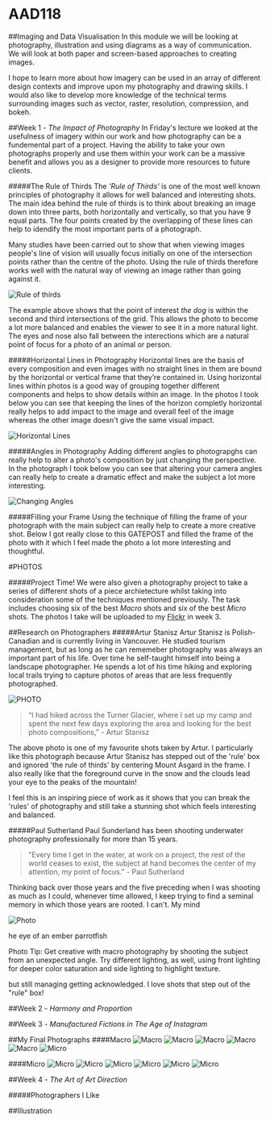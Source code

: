 # AAD118
##Imaging and Data Visualisation
In this module we will be looking at photography, illustration and using diagrams as a way of communication. We will look at both paper and screen-based approaches to creating images. 

I hope to learn more about how imagery can be used in an array of different design contexts and improve upon my photography and drawing skills. I would also like to develop more knowledge of the technical terms surrounding images such as vector, raster, resolution, compression, and bokeh. 

##Week 1 - *The Impact of Photography*
In Friday's lecture we looked at the usefulness of imagery within our work and how photography can be a fundemental part of a project. Having the ability to take your own photographs properly and use them within your work can be a massive benefit and allows you as a designer to provide more resources to future clients. 

#####The Rule of Thirds
The *'Rule of Thirds'* is one of the most well known principles of photography it allows for well balanced and interesting shots. The main idea behind the rule of thirds is to think about breaking an image down into three parts, both horizontally and vertically, so that you have 9 equal parts. The four points created by the overlapping of these lines can help to idendify the most important parts of a photograph. 

Many studies have been carried out to show that when viewing images people's line of vision will usually focus initially on one of the intersection points rather than the centre of the photo. Using the rule of thirds therefore works well with the natural way of viewing an image rather than going against it. 


![Rule of thirds](https://github.com/JemmaEagleson/AAD118/blob/master/Images/rule%20of%20thirds.png?raw=true)

The example above shows that the point of interest *the dog* is within the second and third intersections of the grid. This allows the photo to become a lot more balanced and enables the viewer to see it in a more natural light. The eyes and nose also fall between the interections which are a natural point of focus for a photo of an animal or person. 

#####Horizontal Lines in Photography
Horizontal lines are the basis of every composition and even images with no straight lines in them are bound by the horizontal or vertical frame that they’re contained in. Using horizontal lines within photos is a good way of grouping together different components and helps to show details within an image. In the photos I took below you can see that keeping the lines of the horizon completly horizontal really helps to add impact to the image and overall feel of the image whereas the other image doesn't give the same visual impact. 

![Horizontal Lines](https://github.com/JemmaEagleson/AAD118/blob/master/Images/Horizaontal%20lines%20.png?raw=true)

#####Angles in Photography
Adding different angles to photograpghs can really help to alter a photo's composition by just changing the perspective. In the photograph I took below you can see that altering your camera angles can really help to create a dramatic effect and make the subject a lot more interesting. 

![Changing Angles](https://github.com/JemmaEagleson/AAD118/blob/master/Images/Angles.png?raw=true)

#####Filling your Frame
Using the technique of filling the frame of your photograph with the main subject can really help to create a more creative shot.  Below I got really close to this GATEPOST and filled the frame of the photo with it which I feel made the photo a lot more interesting and thoughtful. 

#PHOTOS

#####Project Time!
We were also given a photography project to take a series of different shots of a piece archietecture whilst taking into consideration some of the techniques mentioned previously. The task includes choosing six of the best *Macro* shots and six of the best *Micro* shots. The photos I take will be uploaded to my [Flickr](https://www.flickr.com/photos/127785088@N07/) in week 3. 

##Research on Photographers
#####Artur Stanisz 
Artur Stanisz is Polish-Canadian and is currently living in Vancouver. He studied tourism management, but as long as he can rememeber photography was always an important part of his life. Over time he self-taught himself into being a landscape photographer. He spends a lot of his time hiking and exploring local trails trying to capture photos of areas that are less frequently photographed.

![PHOTO](https://github.com/JemmaEagleson/AAD118/blob/master/Images/Artur%20Stanisz%20.png?raw=true)

>“I had hiked across the Turner Glacier, where I set up my camp and spent the next few days exploring the area and looking for the best photo compositions,” - Artur Stanisz 

The above photo is one of my favourite shots taken by Artur. I particularly like this photograph because Artur Stanisz has stepped out of the 'rule' box and ignored 'the rule of thirds' by centering Mount Asgard in the frame. I also really like that the foreground curve in the snow and the clouds lead your eye to the peaks of the mountain!

I feel this is an inspiring piece of work as it shows that you can break the 'rules' of photography and still take a stunning shot which feels interesting and balanced. 

#####Paul Sutherland
Paul Sunderland has been shooting underwater photography professionally for more than 15 years.

>"Every time I get in the water, at work on a project, the rest of the world ceases to exist, the subject at hand becomes the center of my attention, my point of focus." - Paul Sutherland

Thinking back over those years and the five preceding when I was shooting as much as I could, whenever time allowed, I keep trying to find a seminal memory in which those years are rooted. I can't. My mind 


![Photo](https://github.com/JemmaEagleson/AAD118/blob/master/Images/%20Paul%20Sutherland.png?raw=true)

he eye of an ember parrotfish

Photo Tip: Get creative with macro photography by shooting the subject from an unexpected angle. Try different lighting, as well, using front lighting for deeper color saturation and side lighting to highlight texture.






but still managing  getting acknowledged. I love shots that step out of the "rule" box!







##Week 2 - *Harmony and Proportion*



##Week 3 - *Manufactured Fictions in The Age of Instagram*


##My Final Photographs
####Macro
![Macro]()
![Macro]()
![Macro]()
![Macro]()
![Macro]()
![Micro]()


####Micro 
![Micro]()
![Micro]()
![Micro]()
![Micro]()
![Micro]()
![Micro]()

##Week 4 - *The Art of Art Direction*


#####Photographers I Like






##Illustration














